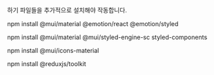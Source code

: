 하기 파일들을 추가적으로 설치해야 작동합니다.

npm install @mui/material @emotion/react @emotion/styled

npm install @mui/material @mui/styled-engine-sc styled-components

npm install @mui/icons-material

npm install @reduxjs/toolkit
